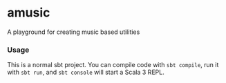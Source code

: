 # amusic
A playground for creating music based utilities

### Usage

This is a normal sbt project. You can compile code with `sbt compile`, run it with `sbt run`, and `sbt console` will start a Scala 3 REPL.
